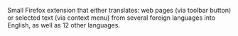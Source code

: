 Small Firefox extension that either translates: web pages (via toolbar button) or selected text (via context menu) from several foreign languages into English, as well as 12 other languages.